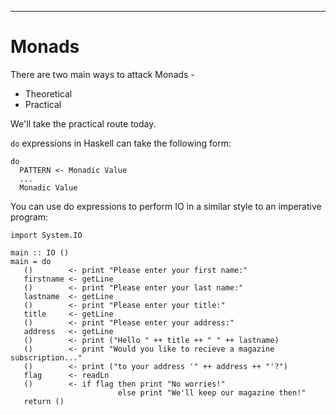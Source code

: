 
----

# Monads

There are two main ways to attack Monads -

* Theoretical
* Practical

We'll take the practical route today.

`do` expressions in Haskell can take the following form:

~~~{ data-language=haskell .nocheck }
do
  PATTERN <- Monadic Value
  ...
  Monadic Value
~~~

You can use do expressions to perform IO in a similar style to an
imperative program:

~~~{ data-language=haskell data-filter=./resources/scripts/check.sh }
import System.IO

main :: IO ()
main = do
   ()        <- print "Please enter your first name:"
   firstname <- getLine
   ()        <- print "Please enter your last name:"
   lastname  <- getLine
   ()        <- print "Please enter your title:"
   title     <- getLine
   ()        <- print "Please enter your address:"
   address   <- getLine
   ()        <- print ("Hello " ++ title ++ " " ++ lastname)
   ()        <- print "Would you like to recieve a magazine subscription..."
   ()        <- print ("to your address '" ++ address ++ "'?")
   flag      <- readLn
   ()        <- if flag then print "No worries!"
                        else print "We'll keep our magazine then!"
   return ()
~~~
